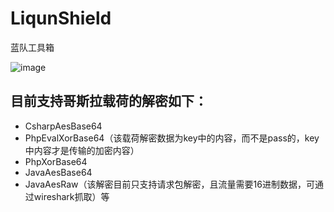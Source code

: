 # LiqunShield
蓝队工具箱

![image](https://user-images.githubusercontent.com/89302066/143564383-9891f196-ecbf-4cf9-8e6b-aa5dfb28778f.png)

## 目前支持哥斯拉载荷的解密如下：
* CsharpAesBase64
* PhpEvalXorBase64（该载荷解密数据为key中的内容，而不是pass的，key中内容才是传输的加密内容）
* PhpXorBase64
* JavaAesBase64
* JavaAesRaw（该解密目前只支持请求包解密，且流量需要16进制数据，可通过wireshark抓取）等
